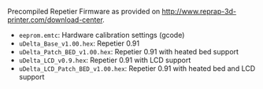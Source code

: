Precompiled Repetier Firmware as provided on http://www.reprap-3d-printer.com/download-center.

- `eeprom.emtc`: Hardware calibration settings (gcode)
- `uDelta_Base_v1.00.hex`: Repetier 0.91
- `uDelta_Patch_BED_v1.00.hex`: Repetier 0.91 with heated bed support
- `uDelta_LCD_v0.9.hex`: Repetier 0.91 with LCD support
- `uDelta_LCD_Patch_BED_v1.00.hex`: Repetier 0.91 with heated bed and LCD support
